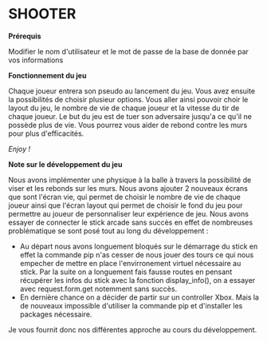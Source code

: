# SHOOTER

**Prérequis**

Modifier le nom d'utilisateur et le mot de passe de la base de donnée par vos informations

**Fonctionnement du jeu**

Chaque joueur entrera son pseudo au lancement du jeu. Vous avez ensuite la possibilités de choisir plusieur options. Vous aller ainsi pouvoir choir le layout du jeu, le nombre de vie de chaque joueur et la vitesse du tir de chaque joueur. Le but du jeu est de tuer son adversaire jusqu'a ce qu'il ne possède plus de vie. Vous pourrez vous aider de rebond contre les murs pour plus d'efficacités.

*Enjoy !*

**Note sur le développement du jeu**

Nous avons implémenter une physique à la balle à travers la possibilité de viser et les rebonds sur les murs.
Nous avons ajouter 2 nouveaux écrans que sont l'écran vie, qui permet de choisir le nombre de vie de chaque joueur ainsi que l'écran layout qui permet de choisir le fond du jeu pour permettre au joueur de personnaliser leur expérience de jeu.
Nous avons essayer de connecter le stick arcade sans succès en effet de nombreuses problématique se sont posé tout au long du développement : 
- Au départ nous avons longuement bloqués sur le démarrage du stick en effet la commande pip n'as cesser de nous jouer des tours ce qui nous empecher de mettre en place l'envirronement virtuel nécessaire au stick. Par la suite on a longuement fais fausse routes en pensant récupérer les infos du stick avec la fonction display_info(), on a essayer avec request.form.get notemment sans succès.
- En dernière chance on a décider de partir sur un controller Xbox. Mais la de nouveaux impossible d'utiliser la commande pip et d'installer les packages nécessaire.

Je vous fournit donc nos différentes approche au cours du développement.